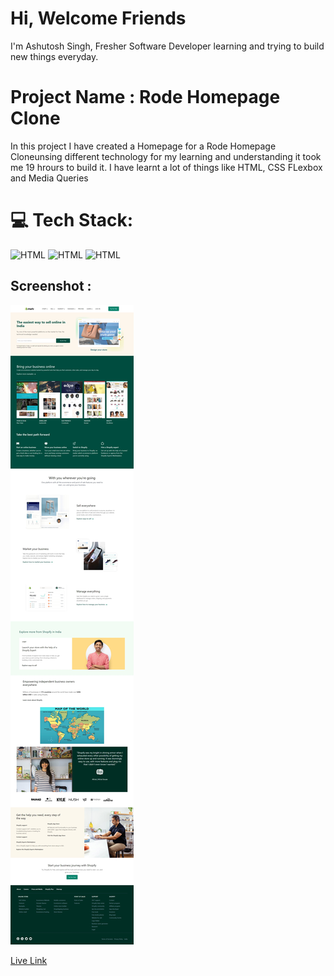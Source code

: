 # Hi, Welcome Friends

I'm Ashutosh Singh, Fresher Software Developer learning and trying to build new things everyday.

# Project Name : Rode Homepage Clone

In this project I have created a Homepage for a Rode Homepage Cloneunsing different technology for my learning and understanding it took me 19 hrours to build it. I have learnt a lot of things like HTML, CSS FLexbox and Media Queries

# 💻 Tech Stack:

![HTML](https://img.shields.io/badge/-HTML-blue)
![HTML](https://img.shields.io/badge/-CSS-orange)
![HTML](https://img.shields.io/badge/-Tailwind%20CSS-red)

## Screenshot :

![Screenshot](SS.jpeg)

[Live Link](https://magenta-custard-2c04a6.netlify.app/)
